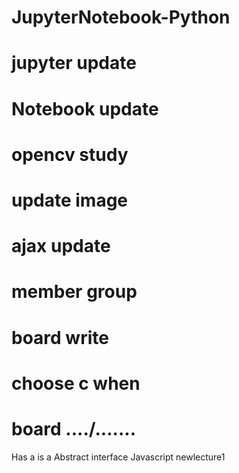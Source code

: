 # JupyterNotebook-Python
# jupyter update
# Notebook update
# opencv study
# update image
# ajax update
# member group
# board write
# choose c when 
# board ..../.......

Has a is a
Abstract interface
Javascript newlecture1
